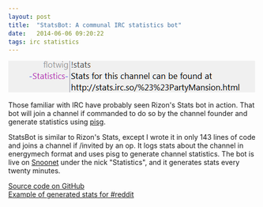 ```yaml
---
layout: post
title:  "StatsBot: A communal IRC statistics bot"
date:   2014-06-06 09:20:22
tags: irc statistics
---
```


![The Statistics bot in action](/images/stats.png)

Those familiar with IRC have probably seen Rizon's Stats bot in action. That bot will join a channel if commanded to do so by the channel founder and generate statistics using [pisg](http://pisg.sourceforge.net).

StatsBot is similar to Rizon's Stats, except I wrote it in only 143 lines of code and joins a channel if /invited by an op. It logs stats about the channel in energymech format and uses pisg to generate channel statistics. The bot is live on [Snoonet](https://snoonet.org) under the nick "Statistics", and it generates stats every twenty minutes.

[Source code on GitHub](https://github.com/flotwig/StatsBot/)  
[Example of generated stats for #reddit](http://stats.irc.so/%23reddit.html)